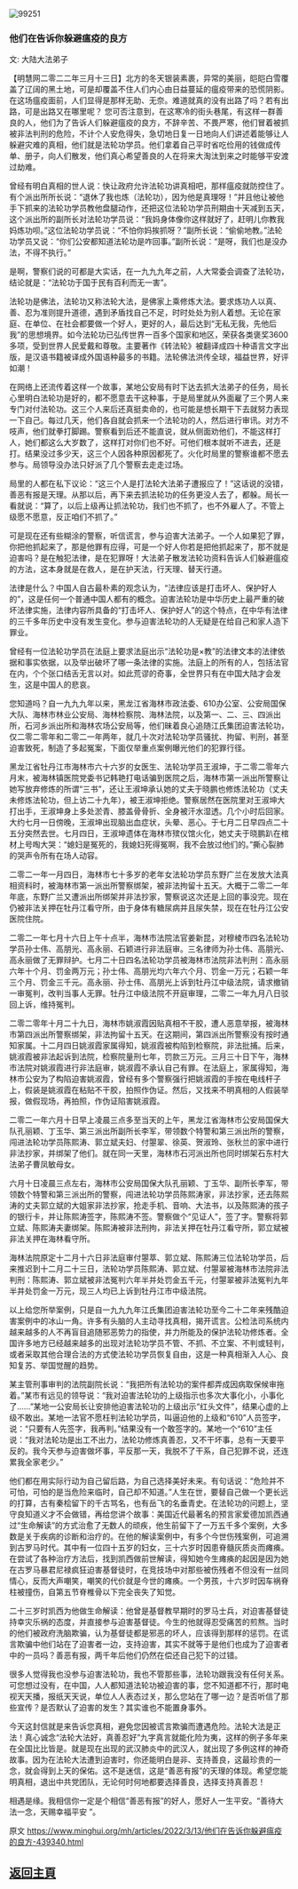 ![99251](https://user-images.githubusercontent.com/79625284/158053051-b0d0b3a8-35a2-4a01-9743-7cf3cdfcfbb9.jpg)

### 他们在告诉你躲避瘟疫的良方

文: 大陆大法弟子 

【明慧网二零二二年三月十三日】北方的冬天银装素裹，异常的美丽，皑皑白雪覆盖了辽阔的黑土地，可是却覆盖不住人们内心由日益蔓延的瘟疫带来的恐慌阴影。在这场瘟疫面前，人们显得是那样无助、无奈。难道就真的没有出路了吗？若有出路，可是出路又在哪里呢？
您可否注意到，在这寒冷的街头巷尾，有这样一群善良的人，他们为了告诉人们躲避瘟疫的良方，不辞辛苦、不畏严寒，他们冒着被抓被非法判刑的危险，不计个人安危得失，急切地日复一日地向人们讲述着能够让人躲避灾难的真相，他们就是法轮功学员。他们拿着自己平时省吃俭用的钱做成传单、册子，向人们散发，他们真心希望善良的人在将来大淘汰到来之时能够平安渡过劫难。

曾经有明白真相的世人说：快让政府允许法轮功讲真相吧，那样瘟疫就防控住了。有个派出所所长说：“退休了我也炼（法轮功），因为他是真理呀！”并且他让被他手下抓来的法轮功学员教他盘腿动作，还把这位法轮功学员刑期由十天减到五天，这个派出所的副所长对法轮功学员说：“我妈身体像你这样就好了，赶明儿你教我妈炼功呗。”这位法轮功学员说：“不怕你妈挨抓呀？”副所长说：“偷偷地教。”法轮功学员又说：“你们公安都知道法轮功是咋回事。”副所长说：“是呀，我们也是没办法，不得不执行。”

是啊，警察们说的可都是大实话，在一九九九年之前，人大常委会调查了法轮功，结论就是：“法轮功于国于民有百利而无一害”。

法轮功是佛法，法轮功又称法轮大法，是佛家上乘修炼大法。要求炼功人以真、善、忍为准则提升道德，遇到矛盾找自己不足，时时处处为别人着想。无论在家庭、在单位、在社会都要做一个好人，更好的人，最后达到“无私无我，先他后我”的思想境界。如今法轮功已弘传世界一百多个国家和地区，荣获各类褒奖3600多项，受到世界人民爱戴和尊敬。主要著作《转法轮》被翻译成四十种语言文字出版，是汉语书籍被译成外国语种最多的书籍。法轮佛法洪传全球，福益世界，好评如潮！

在网络上还流传着这样一个故事，某地公安局有时下达去抓大法弟子的任务，局长心里明白法轮功是好的，都不愿意去干这种事，于是局里就从外面雇了三个男人来专门对付法轮功。这三个人来后还真挺卖命的，也可能是想长期干下去就努力表现一下自己。每过几天，他们各自就会抓来一个法轮功的人，然后进行审讯。对方不吱声，他们就拳打脚踢。警察看到后还不能直说，就从侧面劝他们，不能这样打人，她们都这么大岁数了，这样打对你们也不好。可他们根本就听不进去，还是打。结果没过多少天，这三个人因各种原因都死了。火化时局里的警察谁都不愿去参与。局领导没办法只好派了几个警察去走走过场。

局里的人都在私下议论：“这三个人是打法轮大法弟子遭报应了！”这话说的没错，善恶有报是天理。从那以后，再下来去抓法轮功的任务更没人去了，都躲。局长一看就说：“算了，以后上级再让抓法轮功，我们也不抓了，也不外雇人了。不管上级愿不愿意，反正咱们不抓了。”

可是现在还有些糊涂的警察，听信谎言，参与迫害大法弟子。一个人如果犯了罪，你把他抓起来了，那是他罪有应得，可是一个好人你若是把他抓起来了，那不就是迫害吗？是在触犯法律，是在犯罪呀！大法弟子散发法轮功资料告诉人们躲避瘟疫的方法，这本身就是在救人，是在护天法，行天理、替天行道。

法律是什么？中国人自古最朴素的观念认为，“法律应该是打击坏人、保护好人的”，这是任何一个普通中国人都有的概念。迫害法轮功是中华历史上最严重的破坏法律实施，法律内容所具备的“打击坏人、保护好人”的这个特点，在中华有法律的三千多年历史中没有发生变化。参与迫害法轮功的人无疑是在给自己和家人造下罪业。

曾经有一位法轮功学员在法庭上要求法庭出示“法轮功是×教”的法律文本的法律依据和事实依据，以及举出破坏了哪一条法律的实施。法庭上的所有的人，包括法官在内，个个张口结舌无言以对。如此荒谬的奇事，全世界只有在中国大陆才会发生，这是中国人的悲哀。

您知道吗？自一九九九年以来，黑龙江省海林市政法委、610办公室、公安局国保大队、海林市林业公安局、海林检察院、海林法院，以及第一、二、三、四派出所，石河乡派出所和海林农场公安局等，他们昧着良心追随江氏集团迫害法轮功，仅二零二零年和二零二一年两年，就几十次对法轮功学员骚扰、拘留、判刑，甚至迫害致死，制造了多起冤案，下面仅举重点案例曝光他们的犯罪行径。

黑龙江省牡丹江市海林市六十六岁的女医生、法轮功学员王淑坤，于二零二零年六月末，被海林镇医院党委书记韩艳打电话骗到医院之后，海林市第一派出所警察让她写放弃修炼的所谓“三书”，还让王淑坤承认她的丈夫于晓鹏也修炼法轮功（丈夫未修炼法轮功，但上访二十九年），被王淑坤拒绝。警察居然在医院里对王淑坤大打出手，王淑坤身上多处淤青、膝盖骨骨折、全身被汗水湿透。几个小时后回家。大约七月一日傍晚，王淑坤出现脑出血症状，头晕、恶心。于七月二日早四点二十五分突然去世。七月四日，王淑坤遗体在海林市殡仪馆火化，她丈夫于晓鹏趴在棺材上号啕大哭：“媳妇是冤死的，我媳妇死得冤啊，我不会放过他们的。”撕心裂肺的哭声令所有在场人动容。

二零二一年一月四日，海林市七十多岁的老年女法轮功学员东野广兰在发放大法真相资料时，被海林市第一派出所警察绑架，被非法拘留十五天。大概于二零二一年年底，东野广兰又遭派出所绑架并非法抄家，警察说这次还是上回的事没完。现在仍被非法关押在牡丹江看守所，由于身体有糖尿病并且尿失禁，现在在牡丹江公安医院住院。

二零二一年七月十六日上午十点半，海林市法院法官姜新昆，对穆棱市四名法轮功学员孙士伟、高朋光、高永丽、石颖进行非法庭审。三名律师为孙士伟、高朋光、高永丽做了无罪辩护。七月二十日四名法轮功学员被海林市法院非法判刑：高永丽六年十个月、罚金两万元；孙士伟、高朋光均六年六个月、罚金一万元；石颖一年三个月、罚金三千元。高永丽、孙士伟、高朋光上诉到牡丹江中级法院，请求撤销一审冤判，改判当事人无罪。牡丹江中级法院不开庭审理，二零二一年九月八日驳回上诉，维持冤判。

二零二零年十月二十九日，海林市姚淑霞因贴真相不干胶，遭人恶意举报，被海林市第四派出所警察绑架，非法拘留十五天。在这期间，第四派出所警察没有按时通知家属。十二月四日姚淑霞家属得知，姚淑霞被构陷到检察院，非法批捕。后来，姚淑霞被非法起诉到法院，检察院量刑七年，罚款三万元。三月三十日下午，海林市法院对姚淑霞进行非法庭审，姚淑霞不承认自己有罪。在法庭上，家属得知，海林市公安为了构陷迫害姚淑霞，曾经有多个警察强行把姚淑霞的手按在电线杆子上，假装是姚淑霞在粘贴不干胶，拍照作伪证。然后，又找来不明真相的人假装举报，做假现场，再拍照，作伪证陷害姚淑霞。

二零二一年六月十日早上凌晨三点多至当天的上午，黑龙江省海林市公安局国保大队孔丽颖、丁玉华、第三派出所副所长李军，带领数个特警和第三派出所的警察，闯进法轮功学员陈熙涛、郭立斌夫妇、付曌翠、徐英、贺淑玲、张秋兰的家中进行非法抄家，并绑架了他们。就在同一天里，海林市石河派出所也同时绑架石东村大法弟子曹凤敏母女。

六月十日凌晨三点左右，海林市公安局国保大队孔丽颖、丁玉华、副所长李军，带领数个特警和第三派出所的警察，闯进法轮功学员陈熙涛家，非法抄家，还去陈熙涛的丈夫郭立斌的大姐家非法抄家，抢走手机、音响、大法书，以及陈熙涛的孩子的银行卡，并让陈熙涛签字，陈熙涛不签。警察做个“见证人”，签了字。警察将郭立斌、陈熙涛夫妻绑架。陈熙涛被非法刑拘，非法关押在牡丹江看守所，郭立斌被非法关押在海林看守所。

海林法院原定十二月十六日非法庭审付曌萃、郭立斌、陈熙涛三位法轮功学员，后来推迟到十二月二十三日，法轮功学员陈熙涛、郭立斌、付曌翠被海林市法院非法判刑：陈熙涛、郭立斌被非法冤判六年半并处罚金五千元，付曌翠被非法冤判九年半并处罚金一万元，现三人均已上诉到牡丹江市中级法院。

以上给您所举案例，只是自一九九九年江氏集团迫害法轮功至今二十二年来残酷迫害案例中的冰山一角。许多有头脑的人主动寻找真相，揭开谎言。公检法司系统内越来越多的人不再盲目追随邪恶势力的指使，并力所能及的保护法轮功修炼者。全国许多地方已经越来越多的出现对法轮功学员不管、不抓、不立案、不判或轻判，或者采取其他合理合法的方式使法轮功学员恢复自由，这是一种真相渐入人心、良知复苏、举国觉醒的趋势。

某主管刑事审判的法院副院长说：“我把所有法轮功的案件都弄成因病取保候审拖着。”某市有远见的领导说：“我对迫害法轮功的上级指示也多次大事化小，小事化了……”某地一公安局长让安排他迫害法轮功的上级出示“红头文件”，结果心虚的上级不敢出。某地一法官不愿枉判法轮功学员，叫逼迫他的上级和“610”人员签字，说：“只要有人先签字，我再判。”结果没有一个敢签字的。某地一个“610”主任说：“我对法轮功是出工不出力，法轮功修炼真善忍，又不干坏事，总有一天要平反的。我今天参与迫害做坏事，平反那一天，我脱不了干系，自己犯罪不说，还连累我全家老少。”

他们都在用实际行动为自己留后路，为自己选择美好未来。有句话说：“危险并不可怕，可怕的是当危险来临时，自己却不知道。”人生在世，要替自己做一个更长远的打算，古有秦桧留下的千古骂名，也有岳飞的名垂青史。在法轮功的问题上，坚守良知道义才不会做错，再给您讲个故事：美国近代最著名的预言家爱德加凯西通过“生命解读”的方式治愈了无数人的顽疾，他生前留下了一万五千多个案例，大多数是关于疾病的诊断和治疗的。在他的解读案例中，有多个今世伤残案例，可追溯到古罗马时代。其中有一位四十五岁的妇女，三十六岁时因患脊髓灰质炎而瘫痪。在尝试了各种治疗方法后，找到凯西做前世解读，得知她今生瘫痪的起因是因为她在古罗马暴君尼禄疯狂迫害基督徒时，在竞技场中对那些被伤残者不但没有一丝同情心，反而大声嘲笑，嘲笑的代价就是今世的瘫痪。一个男孩，十六岁时因车祸脊柱被撞伤，自第五节脊椎骨以下完全丧失了知觉。

二十三岁时凯西为他做生命解读：他曾是基督教早期时的罗马士兵，对迫害基督徒持幸灾乐祸的态度，并直接参与迫害基督徒。今生的他就得忍受痛苦的煎熬。当时的他们被政府洗脑欺骗，认为基督徒都是邪恶的坏人，应该得到那样的惩罚。在谎言欺骗中他们站在了迫害者一边，支持迫害，其实不就等于是他们也成为了迫害者中的一员吗？善恶有报，两千年后他们仍然在偿还自己犯下的过错。

很多人觉得我也没参与迫害法轮功，我也不管那些事，法轮功跟我没有任何关系。可您想过没有，在中国，人人都知道法轮功被迫害的事，您不知道都不行，那时电视天天播，报纸天天说，单位人人表态过关，那么您站在了哪一边？是否听信了那些宣传？是否默认了迫害的发生？其实谁也不能置身事外。

今天这封信就是来告诉您真相，避免您因被谎言欺骗而遭遇危险。法轮大法是正法！真心诚念“法轮大法好，真善忍好”九字真言就能化险为夷，这样的例子多年来在全国比比皆是。就是现在出现的武汉肺炎中的武汉人，就出现了多例这样的神奇故事。因为在法轮大法遭到迫害时，你还能明白是非、支持善良，这最珍贵的一念，就会得到上天的保佑。这不是迷信，这是“善恶有报”的天理的体现。希望您能明真相，退出中共党团队，无论何时何地都要选择善良，选择支持真善忍！

相遇是缘。我相信你一定是个相信“善恶有报”的好人，愿好人一生平安。“善待大法一念，天赐幸福平安 ”。

原文 https://www.minghui.org/mh/articles/2022/3/13/他们在告诉你躲避瘟疫的良方-439340.html

## [返回主頁](https://git.io/Js3EY)
